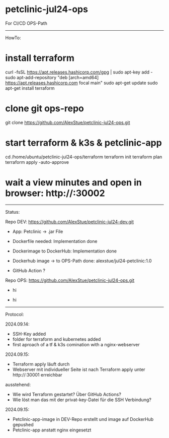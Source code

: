 # petclinic-jul24-ops
For CI/CD OPS-Path

-----------------
HowTo:

# install terraform
curl -fsSL https://apt.releases.hashicorp.com/gpg | sudo apt-key add -
sudo apt-add-repository "deb [arch=amd64] https://apt.releases.hashicorp.com focal main"
sudo apt-get update
sudo apt-get install terraform
# clone git ops-repo
git clone https://github.com/AlexStue/petclinic-jul24-ops.git
# start terraform & k3s & petclinic-app
cd /home/ubuntu/petclinic-jul24-ops/terraform
terraform init
terraform plan
terraform apply -auto-approve
# wait a view minutes and open in browser: http://<DTS-IP>:30002

-----------------
Status:

Repo DEV: https://github.com/AlexStue/petclinic-jul24-dev.git
- App: Petclinic -> .jar File
+ Dockerfile needed: Implementation done
+ Dockerimage to DockerHub: Implementation done
+ Dockerhub image -> to OPS-Path done: alexstue/jul24-petclinic:1.0

+ GitHub Action ?

Repo OPS: https://github.com/AlexStue/petclinic-jul24-ops.git
- hi
+ hi

-----------------
Protocol:

2024.09.14: 
- SSH-Key added
- folder for terraform and kubernetes added
- first aproach of a tf & k3s comination with a nginx-webserver

2024.09.15: 
- Terraform apply läuft durch
- Webserver mit individueller Seite ist nach Terraform apply unter http://<DTS-IP>:30001 erreichbar

ausstehend: 
- Wie wird Terraform gestartet? Über GitHub Actions? 
- Wie löst man das mit der privat-key-Datei für die SSH Verbindung?

2024.09.15: 
- Petclinic-app-image in DEV-Repo erstellt und image auf DockerHub gepushed
- Petclinic-app anstatt nginx eingesetzt